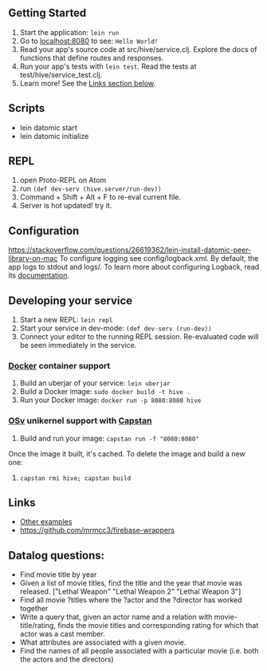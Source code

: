 ## Getting Started

1. Start the application: `lein run`
2. Go to [localhost:8080](http://localhost:8080/) to see: `Hello World!`
3. Read your app's source code at src/hive/service.clj. Explore the docs of functions
   that define routes and responses.
4. Run your app's tests with `lein test`. Read the tests at test/hive/service_test.clj.
5. Learn more! See the [Links section below](#links).

## Scripts
- lein datomic start
- lein datomic initialize

## REPL
1. open Proto-REPL on Atom
2. run `(def dev-serv (hive.server/run-dev))`
3. Command + Shift + Alt + F to re-eval current file.
4. Server is hot updated! try it.

## Configuration

https://stackoverflow.com/questions/26619362/lein-install-datomic-peer-library-on-mac
To configure logging see config/logback.xml. By default, the app logs to stdout and logs/.
To learn more about configuring Logback, read its [documentation](http://logback.qos.ch/documentation.html).


## Developing your service

1. Start a new REPL: `lein repl`
2. Start your service in dev-mode: `(def dev-serv (run-dev))`
3. Connect your editor to the running REPL session.
   Re-evaluated code will be seen immediately in the service.

### [Docker](https://www.docker.com/) container support

1. Build an uberjar of your service: `lein uberjar`
2. Build a Docker image: `sudo docker build -t hive .`
3. Run your Docker image: `docker run -p 8080:8080 hive`

### [OSv](http://osv.io/) unikernel support with [Capstan](http://osv.io/capstan/)

1. Build and run your image: `capstan run -f "8080:8080"`

Once the image it built, it's cached. To delete the image and build a new one:

1. `capstan rmi hive; capstan build`


## Links
* [Other examples](https://github.com/pedestal/samples)
* https://github.com/mrmcc3/firebase-wrappers

## Datalog questions:
- Find movie title by year
- Given a list of movie titles, find the title and the year that movie was released. 
["Lethal Weapon" "Lethal Weapon 2" "Lethal Weapon 3"] 
- Find all movie ?titles where the ?actor and the ?director has worked together
- Write a query that, given an actor name and a relation with movie-title/rating, finds the movie titles and corresponding rating for which that actor was a cast member.
- What attributes are associated with a given movie.
- Find the names of all people associated with a particular movie (i.e. both the actors and the directors)
 
